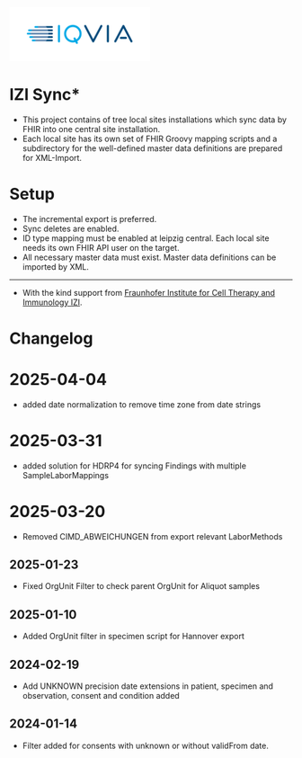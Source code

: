 <img src="/docs/images/Logo.png" width="250" alt="IQVIA Logo"/>

IZI Sync*
========================

* This project contains of tree local sites installations which sync data by FHIR into one central site installation.
* Each local site has its own set of FHIR Groovy mapping scripts and a subdirectory for the well-defined master data definitions are prepared for
  XML-Import.

# Setup
* The incremental export is preferred.
* Sync deletes are enabled.
* ID type mapping must be enabled at leipzig central. Each local site needs its own FHIR API user on the target.
* All necessary master data must exist. Master data definitions can be imported by XML.  

---
* With the kind support from  [Fraunhofer Institute for Cell Therapy and Immunology IZI](https://www.izi.fraunhofer.de/en.html).

# Changelog

# 2025-04-04
* added date normalization to remove time zone from date strings

# 2025-03-31
* added solution for HDRP4 for syncing Findings with multiple SampleLaborMappings

# 2025-03-20
* Removed CIMD_ABWEICHUNGEN from export relevant LaborMethods

## 2025-01-23

* Fixed OrgUnit Filter to check parent OrgUnit for Aliquot samples

## 2025-01-10

* Added OrgUnit filter in specimen script for Hannover export

## 2024-02-19

* Add UNKNOWN precision date extensions in patient, specimen and observation, consent and condition added

## 2024-01-14

* Filter added for consents with unknown or without validFrom date.
